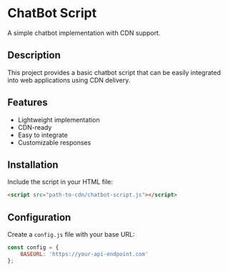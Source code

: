 # ChatBot Script

A simple chatbot implementation with CDN support.

## Description
This project provides a basic chatbot script that can be easily integrated into web applications using CDN delivery.

## Features
- Lightweight implementation
- CDN-ready
- Easy to integrate
- Customizable responses

## Installation
Include the script in your HTML file:
```html
<script src="path-to-cdn/chatbot-script.js"></script>
```
## Configuration
Create a `config.js` file with your base URL:
```javascript
const config = {
    BASEURL: 'https://your-api-endpoint.com'
};
```